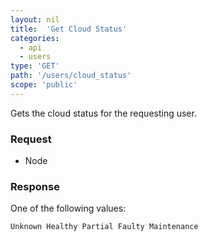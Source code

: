 ```yaml
---
layout: nil
title:  'Get Cloud Status'
categories:
  - api
  - users
type: 'GET'
path: '/users/cloud_status'
scope: 'public'
---
```


Gets the cloud status for the requesting user.

### Request

* Node

### Response

One of the following values:

<code>Unknown
Healthy
Partial
Faulty
Maintenance</code>